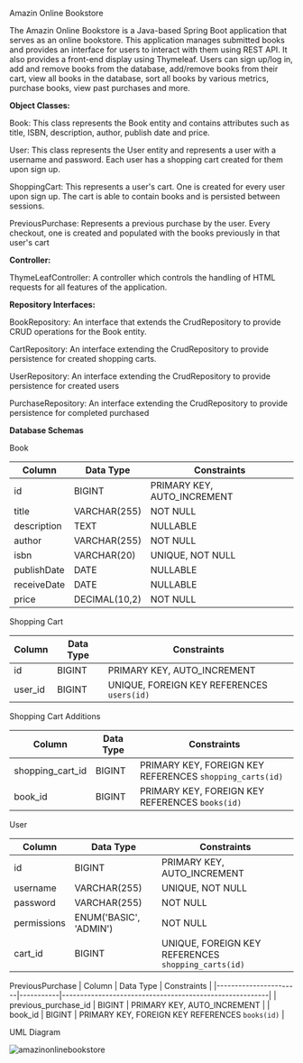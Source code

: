 Amazin Online Bookstore

The Amazin Online Bookstore is a Java-based Spring Boot application that serves as an online bookstore. This application manages submitted books and provides an interface for users to interact with them using REST API. It also provides a front-end display using Thymeleaf. Users can sign up/log in, add and remove books from the database, add/remove books from their cart, view all books in the database, sort all books by various metrics, purchase books, view past purchases and more.


**Object Classes:**

Book: This class represents the Book entity and contains attributes such as title, ISBN, description, author, publish date and price.

User: This class represents the User entity and represents a user with a username and password. Each user has a shopping cart created for them upon sign up.

ShoppingCart: This represents a user's cart. One is created for every user upon sign up. The cart is able to contain books and is persisted between sessions.

PreviousPurchase: Represents a previous purchase by the user. Every checkout, one is created and populated with the books previously in that user's cart


**Controller:**

ThymeLeafController: A controller which controls the handling of HTML requests for all features of the application.


**Repository Interfaces:**

BookRepository: An interface that extends the CrudRepository to provide CRUD operations for the Book entity.

CartRepository: An interface extending the CrudRepository to provide persistence for created shopping carts.

UserRepository: An interface extending the CrudRepository to provide persistence for created users

PurchaseRepository: An interface extending the CrudRepository to provide persistence for completed purchased


**Database Schemas**

Book

| Column       | Data Type        | Constraints                 |
|--------------|------------------|-----------------------------|
| id           | BIGINT           | PRIMARY KEY, AUTO_INCREMENT |
| title        | VARCHAR(255)     | NOT NULL                    |
| description  | TEXT             | NULLABLE                    |
| author       | VARCHAR(255)     | NOT NULL                    |
| isbn         | VARCHAR(20)      | UNIQUE, NOT NULL            |
| publishDate  | DATE             | NULLABLE                    |
| receiveDate  | DATE             | NULLABLE                    |
| price        | DECIMAL(10,2)    | NOT NULL                    |

Shopping Cart

| Column   | Data Type | Constraints                               |
|----------|-----------|-------------------------------------------|
| id       | BIGINT    | PRIMARY KEY, AUTO_INCREMENT               |
| user_id  | BIGINT    | UNIQUE, FOREIGN KEY REFERENCES `users(id)`|

Shopping Cart Additions

| Column             | Data Type | Constraints                                             |
|--------------------|-----------|---------------------------------------------------------|
| shopping_cart_id   | BIGINT    | PRIMARY KEY, FOREIGN KEY REFERENCES `shopping_carts(id)`|
| book_id            | BIGINT    | PRIMARY KEY, FOREIGN KEY REFERENCES `books(id)`         |

User

| Column        | Data Type              | Constraints                                        |
|---------------|------------------------|----------------------------------------------------|
| id            | BIGINT                 | PRIMARY KEY, AUTO_INCREMENT                        |
| username      | VARCHAR(255)           | UNIQUE, NOT NULL                                   |
| password      | VARCHAR(255)           | NOT NULL                                           |
| permissions   | ENUM('BASIC', 'ADMIN') | NOT NULL                                           |
| cart_id       | BIGINT                 | UNIQUE, FOREIGN KEY REFERENCES `shopping_carts(id)`|

PreviousPurchase
| Column                | Data Type | Constraints                                             |
|-----------------------|-----------|---------------------------------------------------------|
| previous_purchase_id  | BIGINT    | PRIMARY KEY, AUTO_INCREMENT                             |
| book_id               | BIGINT    | PRIMARY KEY, FOREIGN KEY REFERENCES `books(id)`         |

UML Diagram

![amazinonlinebookstore](https://github.com/user-attachments/assets/c9257e64-77a1-4a60-95e9-7b741192eea8)


